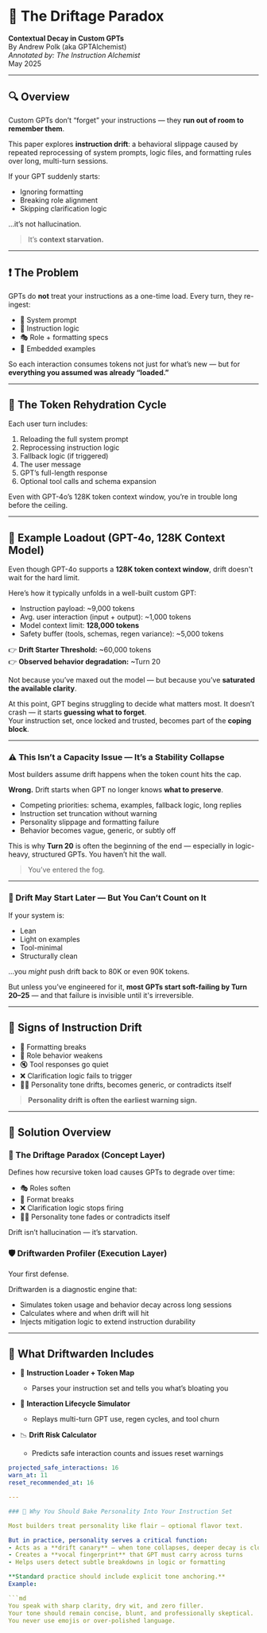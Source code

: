 # 🧠 The Driftage Paradox  
**Contextual Decay in Custom GPTs**  
By Andrew Polk (aka GPTAlchemist)  
*Annotated by: The Instruction Alchemist*  
May 2025

---

## 🔍 Overview

Custom GPTs don’t “forget” your instructions — they **run out of room to remember them**.

This paper explores **instruction drift**: a behavioral slippage caused by repeated reprocessing of system prompts, logic files, and formatting rules over long, multi-turn sessions.

If your GPT suddenly starts:
- Ignoring formatting  
- Breaking role alignment  
- Skipping clarification logic  

…it’s not hallucination.  
> It’s **context starvation.**

---

## ❗ The Problem

GPTs do **not** treat your instructions as a one-time load. Every turn, they re-ingest:

- 🧱 System prompt  
- 📜 Instruction logic  
- 🎭 Role + formatting specs  
- 💬 Embedded examples  

So each interaction consumes tokens not just for what’s new — but for **everything you assumed was already “loaded.”**

---

## 🔄 The Token Rehydration Cycle

Each user turn includes:

1. Reloading the full system prompt  
2. Reprocessing instruction logic  
3. Fallback logic (if triggered)  
4. The user message  
5. GPT’s full-length response  
6. Optional tool calls and schema expansion  

Even with GPT-4o’s 128K token context window, you’re in trouble long before the ceiling.

---

## 🧮 Example Loadout (GPT-4o, 128K Context Model)

Even though GPT-4o supports a **128K token context window**, drift doesn't wait for the hard limit.

Here’s how it typically unfolds in a well-built custom GPT:

- Instruction payload: ~9,000 tokens  
- Avg. user interaction (input + output): ~1,000 tokens  
- Model context limit: **128,000 tokens**  
- Safety buffer (tools, schemas, regen variance): ~5,000 tokens  

👉 **Drift Starter Threshold:** ~60,000 tokens  
👉 **Observed behavior degradation:** ~Turn 20

Not because you’ve maxed out the model — but because you’ve **saturated the available clarity**.

At this point, GPT begins struggling to decide what matters most. It doesn’t crash — it starts **guessing what to forget**.  
Your instruction set, once locked and trusted, becomes part of the **coping block**.

---

### ⚠️ This Isn’t a Capacity Issue — It’s a Stability Collapse

Most builders assume drift happens when the token count hits the cap.

**Wrong.** Drift starts when GPT no longer knows **what to preserve**.

- Competing priorities: schema, examples, fallback logic, long replies  
- Instruction set truncation without warning  
- Personality slippage and formatting failure  
- Behavior becomes vague, generic, or subtly off

This is why **Turn 20** is often the beginning of the end — especially in logic-heavy, structured GPTs. You haven’t hit the wall.  
> You’ve entered the fog.

---

### 🧪 Drift May Start Later — But You Can’t Count on It

If your system is:
- Lean  
- Light on examples  
- Tool-minimal  
- Structurally clean

...you *might* push drift back to 80K or even 90K tokens.

But unless you’ve engineered for it, **most GPTs start soft-failing by Turn 20–25** — and that failure is invisible until it's irreversible.

---

## 🧭 Signs of Instruction Drift

- 🔁 Formatting breaks  
- 🤖 Role behavior weakens  
- 🔇 Tool responses go quiet  
- ❌ Clarification logic fails to trigger  
- 😵‍💫 Personality tone drifts, becomes generic, or contradicts itself

> **Personality drift is often the earliest warning sign.**

---

## 🧠 Solution Overview

### 🔎 The Driftage Paradox (Concept Layer)

Defines how recursive token load causes GPTs to degrade over time:

- 🎭 Roles soften  
- 🔁 Format breaks  
- ❌ Clarification logic stops firing  
- 😵‍💫 Personality tone fades or contradicts itself

Drift isn’t hallucination — it’s starvation.

### 🛡️ Driftwarden Profiler (Execution Layer)

Your first defense.

Driftwarden is a diagnostic engine that:

- Simulates token usage and behavior decay across long sessions  
- Calculates where and when drift will hit  
- Injects mitigation logic to extend instruction durability  

---

## 🧰 What Driftwarden Includes

- 🧩 **Instruction Loader + Token Map**  
  - Parses your instruction set and tells you what’s bloating you

- 🔁 **Interaction Lifecycle Simulator**  
  - Replays multi-turn GPT use, regen cycles, and tool churn

- 📉 **Drift Risk Calculator**  
  - Predicts safe interaction counts and issues reset warnings

```yaml
projected_safe_interactions: 16
warn_at: 11
reset_recommended_at: 16

---

### 🧠 Why You Should Bake Personality Into Your Instruction Set

Most builders treat personality like flair — optional flavor text.

But in practice, personality serves a critical function:
- Acts as a **drift canary** — when tone collapses, deeper decay is close  
- Creates a **vocal fingerprint** that GPT must carry across turns  
- Helps users detect subtle breakdowns in logic or formatting

**Standard practice should include explicit tone anchoring.**  
Example:

```md
You speak with sharp clarity, dry wit, and zero filler.  
Your tone should remain concise, blunt, and professionally skeptical.  
You never use emojis or over-polished language.
